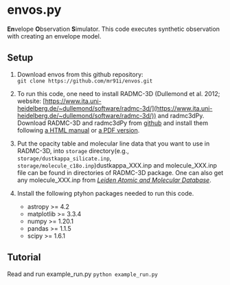 # envos.py

**En**velope **O**bservation **S**imulator.
This code executes synthetic observation with creating an envelope model.

<!--
[](
project name list\
pmodes\
envos: Envelope Observation Simulator\
endo: Envelope-Disk ystem for Observation\
osimen: Observation Simulator for Model of Envelope\
osiire: Observation SImulator for Infalling Rotating Envelope\
obsend: pipeline for synthetic OBServation of ENvelope Disk systems\
obento: pipeline for synthetic OBServation of ENvelope Disk systems\
somen : Synthetic Observation for  Model of Envelope\
oden: Observation simulatior for Disk-Envelope system
)
-->

## Setup
1. Download envos from this github repository:  
`git clone https://github.com/mr91i/envos.git` 


2. To run this code, one need to install RADMC-3D (Dullemond et al. 2012; website: [https://www.ita.uni-heidelberg.de/~dullemond/software/radmc-3d/](https://www.ita.uni-heidelberg.de/~dullemond/software/radmc-3d/)) and radmc3dPy. Download RADMC-3D and radmc3dPy from [github](https://github.com/dullemond/radmc3d-2.0) and install them following [a HTML manual](https://www.ita.uni-heidelberg.de/~dullemond/software/radmc-3d/manual_radmc3d/index.html) or [a PDF version](https://www.ita.uni-heidelberg.de/~dullemond/software/radmc-3d/radmc3d.pdf).

3. Put the opacity table and molecular line data that you want to use in RADMC-3D, into `storage` directory(e.g., `storage/dustkappa_silicate.inp`, `storage/molecule_c18o.inp`)dustkappa_XXX.inp and molecule_XXX.inp file can be found in directories of RADMC-3D package. One can also get any molecule_XXX.inp from [*Leiden Atomic and Molecular Database*](https://home.strw.leidenuniv.nl/~moldata/).
 
    
4. Install the following ptyhon packages needed to run this code.
    - astropy        >= 4.2
    - matplotlib     >= 3.3.4
    - numpy          >= 1.20.1
    - pandas         >= 1.1.5
    - scipy          >= 1.6.1


## Tutorial
Read and run example_run.py
`python example_run.py`


